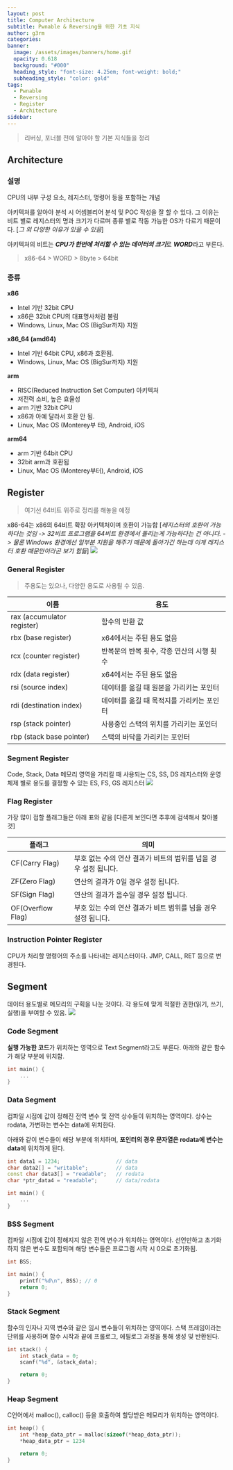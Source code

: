 ```yaml
---
layout: post
title: Computer Architecture
subtitle: Pwnable & Reversing을 위한 기초 지식
author: g3rm
categories: 
banner:
  image: /assets/images/banners/home.gif
  opacity: 0.618
  background: "#000"
  heading_style: "font-size: 4.25em; font-weight: bold;"
  subheading_style: "color: gold"
tags:
  - Pwnable
  - Reversing
  - Register
  - Architecture
sidebar:
---
```

> 리버싱, 포너블 전에 알아야 할 기본 지식들을 정리

## Architecture
### 설명
CPU의 내부 구성 요소, 레지스터, 명령어 등을 포함하는 개념   

아키텍처를 알아야 분석 시 어셈블리어 분석 및 POC 작성을 잘 할 수 있다.
그 이유는 비트 별로 레지스터의 명과 크기가 다르며 종류 별로 작동 가능한 OS가 다르기 때문이다.
[*그 외 다양한 이유가 있을 수 있음*]
   
아키텍처의 비트는 ***CPU가 한번에 처리할 수 있는 데이터의 크기***로 ***WORD***라고 부른다.
>x86-64 > WORD > 8byte > 64bit


### 종류
**x86**
- Intel 기반 32bit CPU
- x86은 32bit CPU의 대표명사처럼 불림
- Windows, Linux, Mac OS (BigSur까지) 지원

**x86_64 (amd64)**
- Intel 기반 64bit CPU, x86과 호환됨.
- Windows, Linux, Mac OS (BigSur까지) 지원

**arm**
- RISC(Reduced Instruction Set Computer) 아키텍처
- 저전력 소비, 높은 효율성
- arm 기반 32bit CPU
- x86과 아예 달라서 호환 안 됨.
- Linux, Mac OS (Monterey부 터), Android, iOS

**arm64**
- arm 기반 64bit CPU
- 32bit arm과 호환됨
- Linux, Mac OS (Monterey부터), Android, iOS

## Register
> 여기선 64비트 위주로 정리를 해놓을 예정

x86-64는 x86의 64비트 확장 아키텍처이며 호환이 가능함 [*레지스터의 호환이 가능하다는 것임 -> 32비트 프로그램을 64비트 환경에서 돌리는게 가능하다는 건 아니다. -> 물론 Windows 환경에선 일부분 지원을 해주기 때문에 돌아가긴 하는데 이게 레지스터 호환 때문만이라곤 보기 힘듦*]
![](/assets/images/posts/2025-04-28-CA/7c7082f38646f3ccb51afe82f93edbd1_MD5.jpeg)
### General Register
> 주용도는 있으나, 다양한 용도로 사용될 수 있음.
   
| **이름**                     | **용도**                   |
| -------------------------- | ------------------------ |
| rax (accumulator register) | 함수의 반환 값                 |
| rbx (base register)        | x64에서는 주된 용도 없음          |
| rcx (counter register)     | 반복문의 반복 횟수, 각종 연산의 시행 횟수 |
| rdx (data register)        | x64에서는 주된 용도 없음          |
| rsi (source index)         | 데이터를 옮길 때 원본을 가리키는 포인터   |
| rdi (destination index)    | 데이터를 옮길 때 목적지를 가리키는 포인터  |
| rsp (stack pointer)        | 사용중인 스택의 위치를 가리키는 포인터    |
| rbp (stack base pointer)   | 스택의 바닥을 가리키는 포인터         |
   
### Segment Register
Code, Stack, Data 메모리 영역을 가리킬 때 사용되는 CS, SS, DS 레지스터와 운영체제 별로 용도를 결정할 수 있는 ES, FS, GS 레지스터 
![](/assets/images/posts/2025-04-28-CA/e9df8bbab3a81b286eab30c0b2b15702_MD5.jpeg)

### Flag Register
가장 많이 접할 플래그들은 아래 표와 같음 [다른게 보인다면 추후에 검색해서 찾아볼 것] 
   
| **플래그**           | **의미**                                |
| ----------------- | ------------------------------------- |
| CF(Carry Flag)    | 부호 없는 수의 연산 결과가 비트의 범위를 넘을 경우 설정 됩니다. |
| ZF(Zero Flag)     | 연산의 결과가 0일 경우 설정 됩니다.                 |
| SF(Sign Flag)     | 연산의 결과가 음수일 경우 설정 됩니다.                |
| OF(Overflow Flag) | 부호 있는 수의 연산 결과가 비트 범위를 넘을 경우 설정 됩니다.  |

### Instruction Pointer Register
CPU가 처리할 명령어의 주소를 나타내는 레지스터이다. JMP, CALL, RET 등으로 변경된다.

## Segment
데이터 용도별로 메모리의 구획을 나눈 것이다. 각 용도에 맞게 적절한 권한(읽기, 쓰기, 실행)을 부여할 수 있음.
![](/assets/images/posts/2025-04-28-CA/a26c3001a8198ce6678baa2d37f33897_MD5.jpeg)
### Code Segment
**실행 가능한 코드**가 위치하는 영역으로 Text Segment라고도 부른다. 아래와 같은 함수가 해당 부분에 위치함.
```CPP
int main() {
	...
}
```

### Data Segment
컴파일 시점에 값이 정해진 전역 변수 및 전역 상수들이 위치하는 영역이다. 상수는 rodata, 가변하는 변수는 data에 위치한다. 
   
아래와 같이 변수들이 해당 부분에 위치하며, **포인터의 경우 문자열은 rodata에 변수는 data**에 위치하게 된다.

```CPP
int data1 = 1234;                  // data
char data2[] = "writable";         // data
const char data3[] = "readable";   // rodata
char *ptr_data4 = "readable";      // data/rodata

int main() {
	...
}
```


### BSS Segment
컴파일 시점에 값이 정해지지 않은 전역 변수가 위치하는 영역이다. 선언만하고 초기화하지 않은 변수도 포함되며 해당 변수들은 프로그램 시작 시 0으로 초기화됨.

```CPP
int BSS;

int main() {
	printf("%d\n", BSS); // 0
	return 0;
}
```


### Stack Segment
함수의 인자나 지역 변수와 같은 임시 변수들이 위치하는 영역이다. 스택 프레임이라는 단위를 사용하며 함수 시작과 끝에 프롤로그, 에필로그 과정을 통해 생성 및 반환된다.
```CPP
int stack() {
	int stack_data = 0;
	scanf("%d", &stack_data);

	return 0;
}
```

### Heap Segment
C언어에서 malloc(), calloc() 등을 호출하여 할당받은 메모리가 위치하는 영역이다.
```CPP
int heap() {
	int *heap_data_ptr = malloc(sizeof(*heap_data_ptr));
	*heap_data_ptr = 1234

	return 0;
}
```